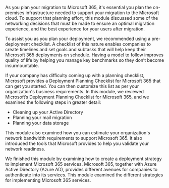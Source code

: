 As you plan your migration to Microsoft 365, it's essential you plan the on-premises infrastructure needed to support your migration to the Microsoft cloud. To support that planning effort, this module discussed some of the networking decisions that must be made to ensure an optimal migration experience, and the best experience for your users after migration.

To assist you as you plan your deployment, we recommended using a pre-deployment checklist. A checklist of this nature enables companies to create timelines and set goals and subtasks that will help keep their Microsoft 365 deployments on schedule. Having a model to follow improves quality of life by helping you manage key benchmarks so they don’t become insurmountable.

If your company has difficulty coming up with a planning checklist, Microsoft provides a Deployment Planning Checklist for Microsoft 365 that can get you started. You can then customize this list as per your organization's business requirements. In this module, we reviewed Microsoft’s Deployment Planning Checklist for Microsoft 365, and we examined the following steps in greater detail:

 *  Cleaning up your Active Directory
 *  Planning your mail migration
 *  Planning your data storage

This module also examined how you can estimate your organization's network bandwidth requirements to support Microsoft 365. It also introduced the tools that Microsoft provides to help you validate your network readiness.

We finished this module by examining how to create a deployment strategy to implement Microsoft 365 services. Microsoft 365, together with Azure Active Directory (Azure AD), provides different avenues for companies to authenticate into its services. This module examined the different strategies for implementing Microsoft 365 services.<br>
